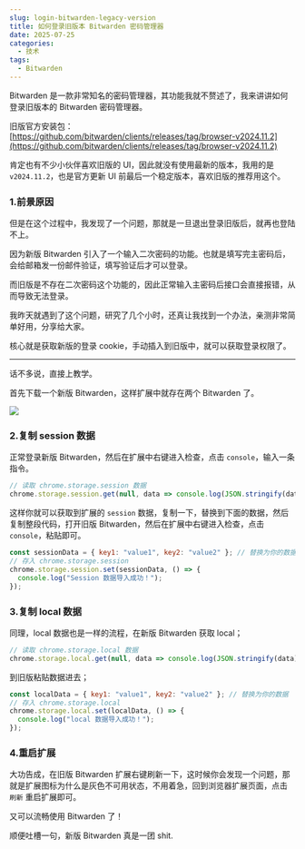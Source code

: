 ```yaml
---
slug: login-bitwarden-legacy-version
title: 如何登录旧版本 Bitwarden 密码管理器
date: 2025-07-25
categories: 
  - 技术
tags: 
  - Bitwarden
---
```


Bitwarden 是一款非常知名的密码管理器，其功能我就不赘述了，我来讲讲如何登录旧版本的 Bitwarden 密码管理器。

旧版官方安装包：[https://github.com/bitwarden/clients/releases/tag/browser-v2024.11.2](https://github.com/bitwarden/clients/releases/tag/browser-v2024.11.2)

肯定也有不少小伙伴喜欢旧版的 UI，因此就没有使用最新的版本，我用的是 `v2024.11.2`，也是官方更新 UI 前最后一个稳定版本，喜欢旧版的推荐用这个。

### 1.前景原因

但是在这个过程中，我发现了一个问题，那就是一旦退出登录旧版后，就再也登陆不上。

因为新版 Bitwarden 引入了一个输入二次密码的功能。也就是填写完主密码后，会给邮箱发一份邮件验证，填写验证后才可以登录。

而旧版是不存在二次密码这个功能的，因此正常输入主密码后接口会直接报错，从而导致无法登录。

我昨天就遇到了这个问题，研究了几个小时，还真让我找到一个办法，亲测非常简单好用，分享给大家。

核心就是获取新版的登录 cookie，手动插入到旧版中，就可以获取登录权限了。

---

话不多说，直接上教学。

首先下载一个新版 Bitwarden，这样扩展中就存在两个 Bitwarden 了。

![](https://imgurl.zishu.me/2025/07/1753405287321.webp)

### 2.复制 session 数据

正常登录新版 Bitwarden，然后在扩展中右键进入检查，点击 `console`，输入一条指令。

```js
// 读取 chrome.storage.session 数据
chrome.storage.session.get(null, data => console.log(JSON.stringify(data)));
```

这样你就可以获取到扩展的 `session` 数据，复制一下，替换到下面的数据，然后复制整段代码，打开旧版 Bitwarden，然后在扩展中右键进入检查，点击 `console`，粘贴即可。

```js
const sessionData = { key1: "value1", key2: "value2" }; // 替换为你的数据
// 存入 chrome.storage.session
chrome.storage.session.set(sessionData, () => {
  console.log("Session 数据导入成功！");
});
```

### 3.复制 local 数据

同理，local 数据也是一样的流程，在新版 Bitwarden 获取 local；

```js
// 读取 chrome.storage.local 数据
chrome.storage.local.get(null, data => console.log(JSON.stringify(data)));
```

到旧版粘贴数据进去；

```js
const localData = { key1: "value1", key2: "value2" }; // 替换为你的数据
// 存入 chrome.storage.local
chrome.storage.local.set(localData, () => {
  console.log("local 数据导入成功！");
});
```

### 4.重启扩展

大功告成，在旧版 Bitwarden 扩展右键刷新一下，这时候你会发现一个问题，那就是扩展图标为什么是灰色不可用状态，不用着急，回到浏览器扩展页面，点击 `刷新` 重启扩展即可。

又可以流畅使用 Bitwarden 了！

顺便吐槽一句，新版 Bitwarden 真是一团 shit.
